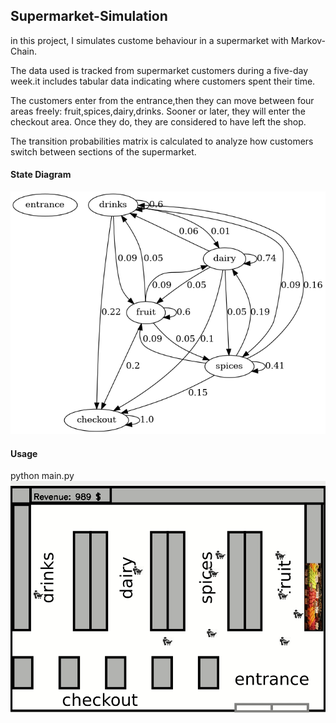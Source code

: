 ## Supermarket-Simulation
in this project, I simulates custome behaviour in a supermarket with Markov-Chain.

The data used is tracked from supermarket customers during a five-day week.it includes tabular data indicating where customers spent their time.

The customers enter from the entrance,then they can move between four areas freely: fruit,spices,dairy,drinks. Sooner or later, they will enter the checkout area. Once they do, they are considered to have left the shop.

The transition probabilities matrix is calculated to analyze how customers switch between sections of the supermarket. 

#### State Diagram
<img src="output/markov.png" >

#### Usage 
python main.py
<img src="screenshots/supermarket.gif">
